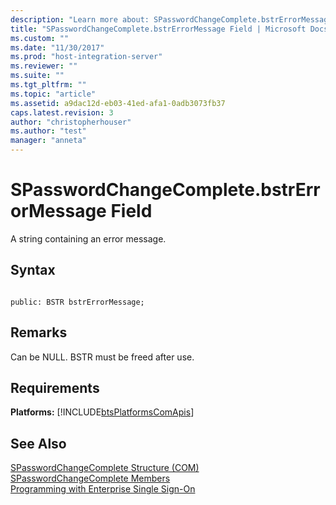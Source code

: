 ```yaml
---
description: "Learn more about: SPasswordChangeComplete.bstrErrorMessage Field"
title: "SPasswordChangeComplete.bstrErrorMessage Field | Microsoft Docs"
ms.custom: ""
ms.date: "11/30/2017"
ms.prod: "host-integration-server"
ms.reviewer: ""
ms.suite: ""
ms.tgt_pltfrm: ""
ms.topic: "article"
ms.assetid: a9dac12d-eb03-41ed-afa1-0adb3073fb37
caps.latest.revision: 3
author: "christopherhouser"
ms.author: "test"
manager: "anneta"
---
```

# SPasswordChangeComplete.bstrErrorMessage Field
A string containing an error message.  
  
## Syntax  
  
```cpp#  
  
public: BSTR bstrErrorMessage;  
```  
  
## Remarks  
 Can be NULL. BSTR must be freed after use.  
  
## Requirements  
 **Platforms:**  [!INCLUDE[btsPlatformsComApis](../includes/btsplatformscomapis-md.md)]  
  
## See Also  
 [SPasswordChangeComplete Structure (COM)](../esso/spasswordchangecomplete-structure-com.md)   
 [SPasswordChangeComplete Members](../esso/spasswordchangecomplete-members.md)   
 [Programming with Enterprise Single Sign-On](../esso/programming-with-enterprise-single-sign-on.md)
